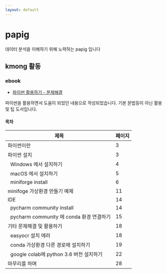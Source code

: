 ```yaml
---
layout: default
---
```


# papig  

데이터 분석을 이해하기 위해 노력하는 papig 입니다


## kmong 활동

### ebook

- [파이썬 활용하기 - 문제해결](https://kmong.com/self-marketing/456995/Mysktg0hpV)

파이썬을 활용하면서 도움이 되었던 내용으로 작성되었습니다.
기본 문법등이 아닌 활용 및 팁 도서입니다.

 
#### 목차

| 제목 | 페이지|
|----|----|
|파이썬이란	                                  |3|
|파이썬 설치	                                |3|
|&nbsp; Windows 에서 설치하기	                      |4|
|&nbsp; macOS 에서 설치하기	                        |5|
|&nbsp; miniforge install	                        |6|
|minifoge 가상환경 만들기 예제	               |11|
|IDE	                                       |14|
|&nbsp;  pycharm community install	               |14|
|&nbsp;  pycharm community 에 conda 환경 연결하기	 |15|
|기타 문제해결 및 활용하기	                   |18|
|&nbsp;  easyocr 설치 에러	                       |18|
|&nbsp;  conda 가상환경 다른 경로에 설치하기	         |19|
|&nbsp;  google colab에 python 3.6 버전 설치하기	   |22|
|마무리를 하며	                               |28|



